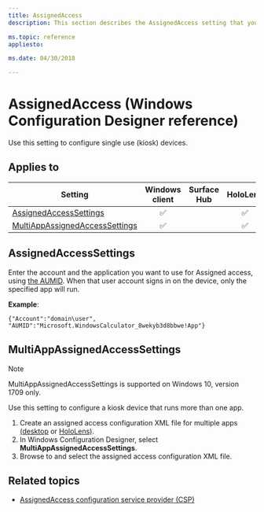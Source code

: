 ```yaml
---
title: AssignedAccess
description: This section describes the AssignedAccess setting that you can configure in provisioning packages for Windows 10 using Windows Configuration Designer. 

ms.topic: reference
appliesto: 

ms.date: 04/30/2018 

--- 
```


# AssignedAccess (Windows Configuration Designer reference) 

Use this setting to configure single use (kiosk) devices. 

## Applies to 

| Setting | Windows client | Surface Hub | HoloLens | IoT Core |
| --- | :---: | :---: | :---: | :---: |
| [AssignedAccessSettings](#assignedaccesssettings)  | ✅ |  | ✅ |  |
| [MultiAppAssignedAccessSettings](#multiappassignedaccesssettings) | ✅ |  | ✅ |  | 


## AssignedAccessSettings 

Enter the account and the application you want to use for Assigned access, using [the AUMID](../find-the-application-user-model-id-of-an-installed-app.md). When that user account signs in on the device, only the specified app will run.  

**Example**: 

`{"Account":"domain\user", "AUMID":"Microsoft.WindowsCalculator_8wekyb3d8bbwe!App"}` 

## MultiAppAssignedAccessSettings 

>[!NOTE]
>MultiAppAssignedAccessSettings is supported on Windows 10, version 1709 only. 

Use this setting to configure a kiosk device that runs more than one app. 

1. Create an assigned access configuration XML file for multiple apps [(desktop](../lock-down-windows-10-to-specific-apps.md) or [HoloLens)](/hololens/hololens-provisioning).
2. In Windows Configuration Designer, select **MultiAppAssignedAccessSettings**.
3. Browse to and select the assigned access configuration XML file. 

## Related topics 

- [AssignedAccess configuration service provider (CSP)](/windows/client-management/mdm/assignedaccess-csp)
